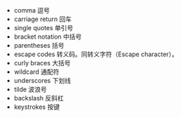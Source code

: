 - comma 逗号
- carriage return 回车
- single quotes 单引号
- bracket notation 中括号
- parentheses 括号 
- escape codes 转义码。同转义字符（Escape character）。
- curly braces 大括号 
- wildcard 通配符 
- underscores 下划线 
- tilde 波浪号 
- backslash 反斜杠
- keystrokes 按键
